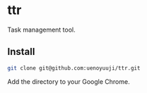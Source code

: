 ttr
========================================

Task management tool.


Install
----------------------------------------

```bash
git clone git@github.com:uenoyuuji/ttr.git
```

Add the directory to your Google Chrome.

